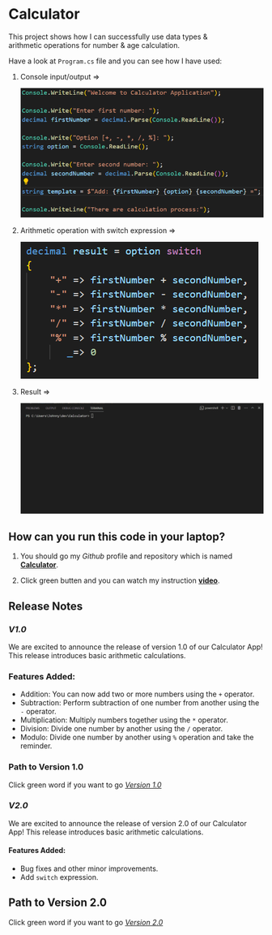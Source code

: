 # Calculator

This project shows how I can successfully use data types & <br> arithmetic operations for number & age calculation.

Have a look at `Program.cs` file and you can see how I have used:

1. Console input/output =>

    ![image](./Assets/image.png)

2. Arithmetic operation with switch expression =>

    ![image](./Assets/image1.png)

3. Result =>

    ![gif](./Assets/Animation.gif)
    

## How can you run this code in your laptop?


1. You should go my *Github* profile and repository which is named **[Calculator](https://github.com/JohnnySenior/Calculator)**.

2. Click green butten and you can watch my instruction **[video](https://www.loom.com/share/9cebefe04b8b40f0bb6c48f87f58ad59?sid=fdb619c9-6bf3-4cf8-bb5b-a907855b4625)**.

## Release Notes

### *V1.0*

We are excited to announce the release of version 1.0 of our Calculator App! This release introduces basic arithmetic calculations.

### Features Added:

* Addition: You can now add two or more numbers using the `+` operator.
* Subtraction: Perform subtraction of one number from another using the `-` operator.
* Multiplication: Multiply numbers together using the `*` operator.
* Division: Divide one number by another using the `/` operator.
* Modulo: Divide one number by another using `%` operation and take the reminder.

### Path to Version 1.0

Click green word if you want to go *[Version 1.0](https://github.com/JohnnySenior/Calculator/tree/releases/v1.0)*

### *V2.0*

We are excited to announce the release of version 2.0 of our Calculator App! This release introduces basic arithmetic calculations.

#### Features Added:

* Bug fixes and other minor improvements.
* Add `switch` expression.

## Path to Version 2.0

Click green word if you want to go *[Version 2.0](https://github.com/JohnnySenior/Calculator/tree/releases/v2.0)*